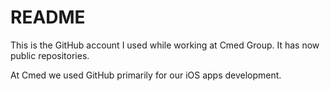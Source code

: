 README
======

This is the GitHub account I used while working at Cmed Group. It has now public repositories.

At Cmed we used GitHub primarily for our iOS apps development.
